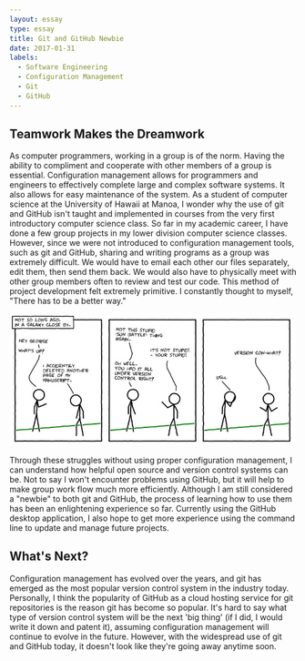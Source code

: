 ```yaml
---
layout: essay
type: essay
title: Git and GitHub Newbie
date: 2017-01-31
labels:
  - Software Engineering
  - Configuration Management
  - Git
  - GitHub
---
```


## Teamwork Makes the Dreamwork

As computer programmers, working in a group is of the norm. Having the ability to compliment and cooperate with other members of a group is essential. Configuration management allows for programmers and engineers to effectively complete large and complex software systems. It also allows for easy maintenance of the system. As a student of computer science at the University of Hawaii at Manoa, I wonder why the use of git and GitHub isn't taught and implemented in courses from the very first introductory computer science class. So far in my academic career, I have done a few group projects in my lower division computer science classes. However, since we were not introduced to configuration management tools, such as git and GitHub, sharing and writing programs as a group was extremely difficult. We would have to email each other our files separately, edit them, then send them back. We would also have to physically meet with other group members often to review and test our code. This method of project development felt extremely primitive. I constantly thought to myself, "There has to be a better way."

<img class="ui image" src="../images/vc_comic.jpg">

Through these struggles without using proper configuration management, I can understand how helpful open source and version control systems can be. Not to say I won't encounter problems using GitHub, but it will help to make group work flow much more efficiently. Although I am still considered a "newbie" to both git and GitHub, the process of learning how to use them has been an enlightening experience so far. Currently using the GitHub desktop application, I also hope to get more experience using the command line to update and manage future projects.

## What's Next?

Configuration management has evolved over the years, and git has emerged as the most popular version control system in the industry today. Personally, I think the popularity of GitHub as a cloud hosting service for git repositories is the reason git has become so popular. It's hard to say what type of version control system will be the next 'big thing' (if I did, I would write it down and patent it), assuming configuration management will continue to evolve in the future. However, with the widespread use of git and GitHub today, it doesn't look like they're going away anytime soon.
